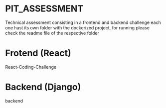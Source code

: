# PIT_ASSESSMENT
Technical assessment consisting in a frontend and backend challenge each one hast its own folder with the dockerized project, for running please check the readme file of the respective folder

# Frotend (React)
React-Coding-Challenge

# Backend (Django)
backend